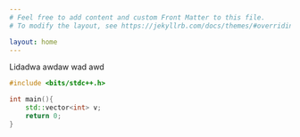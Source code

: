 ```yaml
---
# Feel free to add content and custom Front Matter to this file.
# To modify the layout, see https://jekyllrb.com/docs/themes/#overriding-theme-defaults

layout: home
---
```


Lidadwa awdaw wad awd

```cpp
#include <bits/stdc++.h>

int main(){
    std::vector<int> v;
    return 0;
}
```
